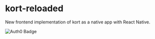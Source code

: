 # kort-reloaded
New frontend implementation of kort as a native app with React Native.

![Auth0 Badge](//cdn.auth0.com/oss/badges/a0-badge-light.png)

